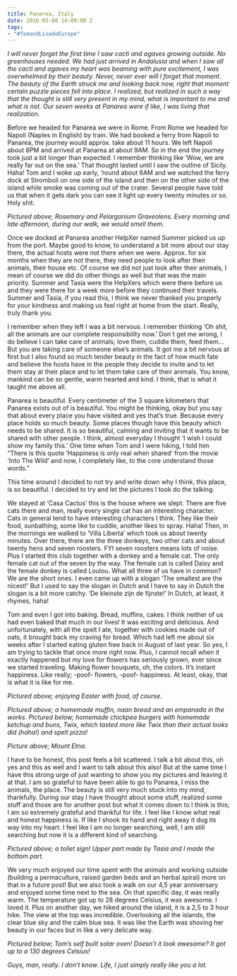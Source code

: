 ```yaml
---
title: Panarea, Italy
date: 2016-05-08 14:09:00 Z
tags:
- "#TomandLisadoEurope"
---
```


*I will never forget the first time I saw cacti and agaves growing outside. No greenhouses needed. We had just arrived in Andalusia and when I saw all the cacti and agaves my heart was beaming with pure excitement, I was overwhelmed by their beauty. Never, never ever will I forget that moment. The beauty of the Earth struck me and looking back now, right that moment certain puzzle pieces fell into place. I realized, but realized in such a way that the thought is still very present in my mind, what is important to me and what is not. Our seven weeks at Panarea were if like, I was living that realization.*
<!--more-->
Before we headed for Panarea we were in Rome. From Rome we headed for Napoli (Naples in English) by train. We had booked a ferry from Napoli to Panarea, the journey would approx. take about 11 hours. We left Napoli about 8PM and arrived at Panarea at about 9AM. So in the end the journey took just a bit longer than expected. I remember thinking like ‘Wow, we are really far out on the sea.’ That thought lasted until I saw the outline of Sicily. Haha! Tom and I woke up early, ‘round about 6AM and we watched  the ferry dock at Stromboli on one side of the island and then on the other side of the island while smoke was coming out of the crater. Several people have told us that when it gets dark you can see it light up every twenty minutes or so. Holy shit.

*Pictured above; Rosemary and Pelargonium Graveolens. Every morning and late afternoon, during our walk, we would smell them.*

Once we docked at Panarea another HelpXer named Summer picked us up from the port. Maybe good to know, to understand a bit more about our stay there, the actual hosts were not there when we were. Approx. for six months when they are not there, they need people to look after their animals, their house etc. Of course we did not just look after their animals, I mean of course we did do other things as well but that was the main priority. Summer and Tasia were the HelpXers which were there before us and they were there for a week more before they continued their travels. Summer and Tasia, if you read this, I think we never thanked you properly for your kindness and making us feel right at home from the start. Really, truly thank you.

I remember when they left I was a bit nervous. I remember thinking ‘Oh shit, all the animals are our complete responsibility now.’ Don´t get me wrong, I do believe I can take care of animals; love them, cuddle them, feed them… But you are taking care of someone else’s animals. It got me a bit nervous at first but I also found so much tender beauty in the fact of how much fate and believe the hosts have in the people they decide to invite and to let them stay at their place and to let them take care of their animals. You know, mankind can be so gentle, warm hearted and kind. I think, that is what it taught me above all. 

Panarea is beautiful. Every centimeter of the 3 square kilometers that Panarea exists out of is beautiful. You might be thinking, okay but you say that about every place you have visited and yes that’s true. Because every place holds so much beauty. Some places though have this beauty which needs to be shared. It is so beautiful, calming and inviting that it wants to be shared with other people. I think, almost everyday I thought ‘I wish I could show my family this.’ One time when Tom and I were hiking, I told him “There is this quote ‘Happiness is only real when shared’ from the movie ‘Into The Wild’ and now, I completely like, to the core understand those words.”

This time around I decided to not try and write down why I think, this place, is so beautiful. I decided to try and let the pictures I took do the talking.

We stayed at ‘Casa Cactus’ this is the house where we slept. There are five cats there and man, really every single cat has an interesting character. Cats in general tend to have interesting characters I think. They like their food, sunbathing, some like to cuddle, another likes to spray. Haha! Then, in the mornings we walked to ‘Villa Liberta’ which took us about twenty minutes. Over there, there are the three donkeys, two other cats and about twenty hens and seven roosters. FYI seven roosters means lots of noise. Plus I started this club together with a donkey and a female cat. The only female cat out of the seven by the way. The female cat is called Daisy and the female donkey is called Loulou. What all three of us have in common? We are the short ones. I even came up with a slogan ‘The smallest are the nicest!’ But I used to say the slogan in Dutch and I have to say in Dutch the slogan is a bit more catchy. ‘De kleinste zijn de fijnste!’ In Dutch, at least, it rhymes, haha! 

Tom and even I got into baking. Bread, muffins, cakes. I think neither of us had even baked that much in our lives! It was exciting and delicious. And unfortunately, with all the spelt I ate, together with cookies made out of oats, it brought back my craving for bread. Which had left me about six weeks after I started eating gluten free back in August of last year. So yes, I am trying to tackle that once more right now. Plus, I cannot recall when it exactly happened but my love for flowers has seriously grown, ever since we started traveling. Making flower bouquets, oh, the colors. It’s instant happiness. Like really; -poof- flowers, -poof- happiness. At least, okay, that is what it is like for me.

*Pictured above; enjoying Easter with food, of course.*

*Pictured above; a homemade muffin, naan bread and an empanada in the works. Pictured below; homemade chickpea burgers with homemade ketchup and buns, Twix, which tasted more like Twix than their actual looks did (haha!) and spelt pizza!*

*Picture above; Mount Etna.*

I have to be honest, this post feels a bit scattered. I talk a bit about this, oh yes and this as well and I want to talk about this also! But at the same time I have this strong urge of just wanting to show you my pictures and leaving it at that. I am so grateful to have been able to go to Panarea, I miss the animals, the place. The beauty is still very much stuck into my mind, thankfully. During our stay I have thought about some stuff, realized some stuff and those are for another post but what it comes down to I think is this; I am so extremely grateful and thankful for life. I feel like I know what real and honest happiness is. If like I shook its hand and right away it dug its way into my heart. I feel like I am no longer searching, well, I am still searching but now it is a different kind of searching. 

*Pictured above; a toilet sign! Upper part made by Tasia and I made the bottom part.*

We very much enjoyed our time spent with the animals and working outside (building a permaculture, raised garden beds and an herbal spiral) more on that in a future post! But we also took a walk on our 4,5 year anniversary and enjoyed some time next to the sea. On that specific day, it was really warm. The temperature got up to 28 degrees Celsius, it was awesome. I loved it. Plus on another day, we hiked around the island, it is a 2,5 to 3 hour hike. The view at the top was incredible. Overlooking all the islands, the clear blue sky and the calm blue sea. It was like the Earth was shoving her beauty in our faces but in like a very delicate way.

*Pictured below; Tom’s self built solar oven! Doesn’t it look awesome? It got up to a 130 degrees Celsius!*

*Guys, man, really. I don’t know. Life, I just simply really like you a lot.*